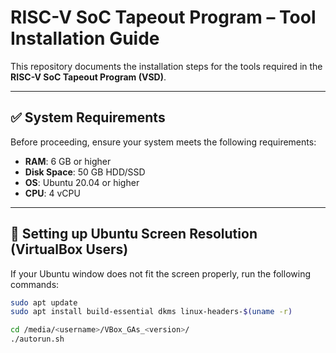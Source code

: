 # RISC-V SoC Tapeout Program – Tool Installation Guide  

This repository documents the installation steps for the tools required in the **RISC-V SoC Tapeout Program (VSD)**.  

---

## ✅ System Requirements  
Before proceeding, ensure your system meets the following requirements:  

- **RAM**: 6 GB or higher  
- **Disk Space**: 50 GB HDD/SSD  
- **OS**: Ubuntu 20.04 or higher  
- **CPU**: 4 vCPU  

---

## 🔧 Setting up Ubuntu Screen Resolution (VirtualBox Users)  
If your Ubuntu window does not fit the screen properly, run the following commands:  

```bash
sudo apt update
sudo apt install build-essential dkms linux-headers-$(uname -r)

cd /media/<username>/VBox_GAs_<version>/
./autorun.sh
